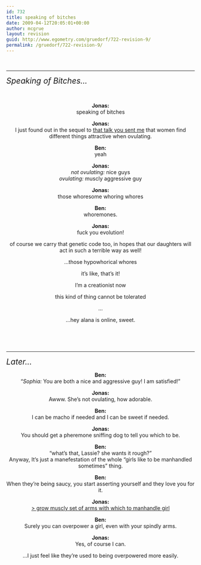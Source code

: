 ```yaml
---
id: 732
title: speaking of bitches
date: 2009-04-12T20:05:01+00:00
author: mcgrue
layout: revision
guid: http://www.egometry.com/gruedorf/722-revision-9/
permalink: /gruedorf/722-revision-9/
---
```

 

* * *

<span style="font-size: 150%;"><em>Speaking of Bitches&#8230;</em></span></p> 

 

<p style="text-align: center; ">
  <strong>Jonas:</strong><br /> speaking of bitches
</p>

<p style="text-align: center; ">
  <strong> Jonas:</strong><br /> I just found out in the sequel to <a href="http://www.boingboing.net/2009/03/13/stanfords-sapolsky-o.html" target="_blank">that talk you sent me</a> that women find different things attractive when ovulating.
</p>

<p style="text-align: center; ">
  <strong> Ben:</strong><br /> yeah
</p>

<p style="text-align: center; ">
  <strong> Jonas:</strong><br /> <em> not ovulating:</em> nice guys<br /> <em> ovulating:</em> muscly aggressive guy
</p>

<p style="text-align: center; ">
  <strong>Jonas:</strong><br /> those whoresome whoring whores
</p>

<p style="text-align: center; ">
  <strong> Ben:</strong><br /> whoremones.
</p>

<p style="text-align: center; ">
  <strong>Jonas:</strong><br /> fuck you evolution!
</p>

<p style="text-align: center; ">
  of course we carry that genetic code too, in hopes that our daughters will act in such a terrible way as well!
</p>

<p style="text-align: center; ">
  &#8230;those hypowhorical whores
</p>

<p style="text-align: center; ">
  it&#8217;s like, that&#8217;s it!
</p>

<p style="text-align: center; ">
  I&#8217;m a creationist now
</p>

<p style="text-align: center; ">
  this kind of thing cannot be tolerated
</p>

<p style="text-align: center; ">
  &#8230;
</p>

<p style="text-align: center; ">
  &#8230;hey alana is online, sweet.
</p>

<p style="text-align: center; ">
  <!--more-->
</p>

 

 

* * *

<span style="font-size: 150%;"><em>Later&#8230;</em></span></p> 

<p style="text-align: center; ">
  <strong>Ben:</strong><br /> &#8220;<em>Sophia:</em> You are both a nice and aggressive guy! I am satisfied!&#8221;
</p>

<p style="text-align: center; ">
  <strong>Jonas:</strong><br /> Awww. She&#8217;s not ovulating, how adorable.
</p>

<p style="text-align: center; ">
  <strong>Ben:</strong><br /> I can be macho if needed and I can be sweet if needed.
</p>

<p style="text-align: center; ">
  <strong>Jonas:</strong><br /> You should get a pheremone sniffing dog to tell you which to be.
</p>

<p style="text-align: center; ">
  <strong>Ben:</strong><br /> &#8220;what&#8217;s that, Lassie? she wants it rough?&#8221;<br /> Anyway, It&#8217;s just a manefestation of the whole &#8220;girls like to be manhandled sometimes&#8221; thing.
</p>

<p style="text-align: center; ">
  <strong>Ben:</strong><br /> When they&#8217;re being saucy, you start asserting yourself and they love you for it.
</p>

<p style="text-align: center; ">
  <strong>Jonas:</strong><br /> <a href="http://www.mspaintadventures.com/?s=1&#038;p=000005" target="_blank">> grow muscly set of arms with which to manhandle girl</a>
</p>

<p style="text-align: center; ">
  <strong>Ben:</strong><br /> Surely you can overpower a girl, even with your spindly arms.
</p>

<p style="text-align: center; ">
  <strong>Jonas:</strong><br /> Yes, of course I can.
</p>

<p style="text-align: center; ">
  &#8230;I just feel like they&#8217;re used to being overpowered more easily.
</p>